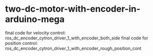# two-dc-motor-with-encoder-in-arduino-mega

 final code for velocity control: ros_dc_encoder_cytron_driver_1_with_encoder_both_side
 final code for position control: ros_dc_encoder_cytron_driver_1_with_encoder_rough_position_cont
 
 
